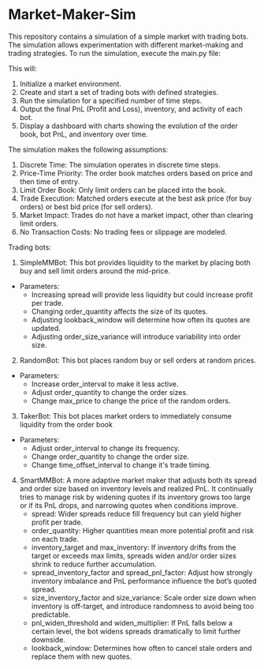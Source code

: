 # Market-Maker-Sim
This repository contains a simulation of a simple market with trading bots. The simulation allows experimentation with different market-making and trading strategies. To run the simulation, execute the main.py file:

This will:
1. Initialize a market environment.
2. Create and start a set of trading bots with defined strategies.
3. Run the simulation for a specified number of time steps.
4. Output the final PnL (Profit and Loss), inventory, and activity of each bot.
5. Display a dashboard with charts showing the evolution of the order book, bot PnL, and inventory over time.

The simulation makes the following assumptions:
1. Discrete Time: The simulation operates in discrete time steps.
2. Price-Time Priority: The order book matches orders based on price and then time of entry.
3. Limit Order Book: Only limit orders can be placed into the book.
4. Trade Execution: Matched orders execute at the best ask price (for buy orders) or best bid price (for sell orders).
5. Market Impact: Trades do not have a market impact, other than clearing limit orders.
6. No Transaction Costs: No trading fees or slippage are modeled.

Trading bots:
1. SimpleMMBot: This bot provides liquidity to the market by placing both buy and sell limit orders around the mid-price.
- Parameters:
    - Increasing spread will provide less liquidity but could increase profit per trade.
    - Changing order_quantity affects the size of its quotes.
    - Adjusting lookback_window will determine how often its quotes are updated.
    - Adjusting order_size_variance will introduce variability into order size.
2. RandomBot: This bot places random buy or sell orders at random prices.
- Parameters:
    - Increase order_interval to make it less active.
    - Adjust order_quantity to change the order sizes.
    - Change max_price to change the price of the random orders.
3. TakerBot: This bot places market orders to immediately consume liquidity from the order book 
- Parameters:
    - Adjust order_interval to change its frequency.
    - Change order_quantity to change the order size.
    - Change time_offset_interval to change it's trade timing.
4. SmartMMBot: A more adaptive market maker that adjusts both its spread and order size based on inventory levels and realized PnL. It continually tries to manage risk by widening quotes if its inventory grows too large or if its PnL drops, and narrowing quotes when conditions improve.
    - spread: Wider spreads reduce fill frequency but can yield higher profit per trade.
    - order_quantity: Higher quantities mean more potential profit and risk on each trade.
    - inventory_target and max_inventory: If inventory drifts from the target or exceeds max limits, spreads widen and/or order sizes shrink to reduce further accumulation.
    - spread_inventory_factor and spread_pnl_factor: Adjust how strongly inventory imbalance and PnL performance influence the bot’s quoted spread.
    - size_inventory_factor and size_variance: Scale order size down when inventory is off-target, and introduce randomness to avoid being too predictable.
    - pnl_widen_threshold and widen_multiplier: If PnL falls below a certain level, the bot widens spreads dramatically to limit further downside.
    - lookback_window: Determines how often to cancel stale orders and replace them with new quotes.